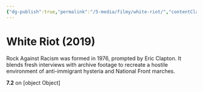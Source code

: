 ```yaml
---
{"dg-publish":true,"permalink":"/5-media/filmy/white-riot/","contentClasses":"movie","tags":["to-watch","фильм","#Documentary","#Music"]}
---
```


# White Riot (2019)
​​Rock Against Racism was formed in 1976, prompted by Eric Clapton. It blends fresh interviews with archive footage to recreate a hostile environment of anti-immigrant hysteria and National Front marches.

**7.2** on [object Object]
